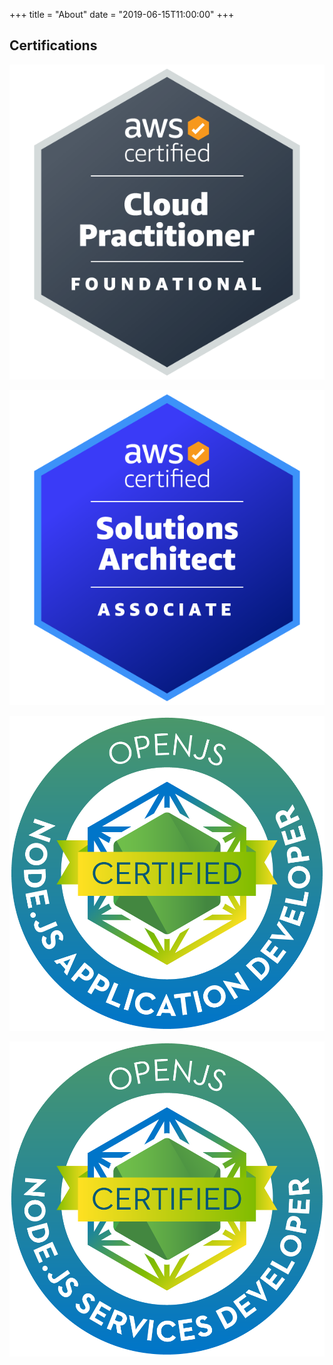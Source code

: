 +++
title = "About"
date = "2019-06-15T11:00:00"
+++
## Certifications

<div class="certifications">

[![AWS Certified Cloud Practicioner Certification](/img/aws-certified-cloud-practitioner.png)](https://www.credly.com/badges/33b5ac22-dff2-4286-9c75-72164b179c71/public_url)

[![AWS Certified Solutions Architect Associate Certification](/img/aws-certified-solutions-architect-associate.png)](https://www.credly.com/badges/182de53e-a6d2-4f13-851e-768f7ccd7da5/public_url)

[![OpenJS NodeJS Application Developer Certification](/img/jsnad-openjs-node-js-application-developer.png)](https://www.credly.com/badges/cec277c4-e085-46b1-bc1b-90779e37910f/public_url)

[![OpenJS NodeJS Services Developer Certification](/img/jsnsd-openjs-node-js-services-developer.png)](https://www.credly.com/badges/54f4003b-f18e-4397-92e2-0c7bcfd5e16b/public_url)

</div>